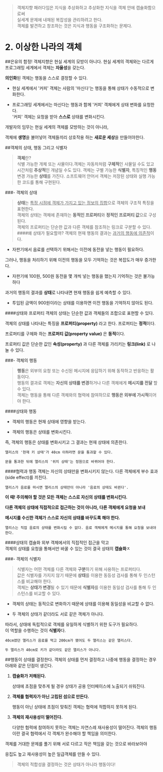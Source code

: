 > 객체지향 패러다임은  지식을 추상화하고  추상화한 지식을 객체 안에 캡슐화함으로써  
> 실세계 문제에 내재된 복잡성을 관리하려고 한다.  
> 객체를 발견하고 창조하는 것은 지식과 행동을 구조화하는 문제다.

2.&nbsp;이상한 나라의 객체
===

##은유의 함정! 객체지향은 현실 세계의 모방이 아니다.
현실 세계의 객체와는 다르게 프로그래밍 세계에서 객체는 **자율성**을 갖는다.  

**의인화**된 객체는 행동을 스스로 결정할 수 있다.

- 현실 세계에서 '커피' 객체는 사람의 '마신다'는 행동을 통해 상태가 수동적으로 변화한다.


- 프로그래밍 세계에서는 마신다는 행동과 함께 '커피' 객체에게 상태 변화를 요청한다.  
'커피' 객체는 요청을 받아 **스스로** 상태를 변화시킨다.
  
개발자의 임무는 현실 세계의 객체를 모방하는 것이 아니라,  

객체에 **생명**을 불어넣어 객체들끼리 상호작용 하는 **새로운 세상**을 만들어야한다.

##객체의 상태, 행동 그리고 식별자

> **객체**란?  
> 식별 가능한 개체 또는 사물이다.객체는 자동차처럼 **구체적**인 사물일 수도 있고 
> 시간처럼 **추상적**인 개념일 수도 있다. 객체는 구별 가능한 **식별자**, 특징적인 **행동** 
> 변경 가능한 **상태**를 가진다. 소프트웨어 안어서 객체는 저장된 상태와 실행 가능한 코드를 
> 통해 구현된다.

###- 객체의 상태
> **상태**는 <u>특정 시점에 객체가 가지고 있는 정보의 집합</u>으로 객체의 구조적 특징을 표현한다.  
> 객체의 상태는 객체에 존재하는 **동적인 프로퍼티**와 **정적인 프로퍼티 값**으로 구성된다.  
> 객체의 프로퍼티는 단순한 값과 다른 객체를 참조하는 링크로 구분할 수 있다.
####왜 상태가 필요할까?
객체의 현재 행동의 결과는 <u>과거의 행동에 의존적</u>이다.
- 자판기에서 음료를 선택하기 위해서는 이전에 동전을 넣는 행동이 필요하다.

그러나, 행동을 처리하기 위해 이전의 행동을 모두 기억하는 것은 복잡도가 매우 증가한다.
- 자판기에 100원, 500원 동전을 몇 개씩 넣는 행동을 했는지 기억하는 것은 불가능하다

과거의 행동의 결과를 **상태**로 나타내면 현재 행동을 쉽게 예측할 수 있다.
- 투입된 금액이 900원이라는 상태를 이용하면 이전 행동을 기억하지 않아도 된다.

####상태와 프로퍼티
객체의 상태는 단순한 값과 객체들의 조합으로 표현할 수 있다.

객체의 상태를 나타내는 특징을 **프로퍼티(property)** 라고 한다. 프로퍼티는 **정적**이다.

프로퍼티를 구체화 하는 **프로퍼티 값(property value)** 은 **동적**이다.

프로퍼티 값은 단순한 값인 **속성(property)** 과 다른 객체를 가리키는 **링크(link)** 로 나눌 수 있다.

###- 객체의 행동
>**행동**은 외부의 요청 또는 수신된 메시지에 응답하기 위해 동작하고 반응하는 활동이다.  
> 행동의 결과로 객체는 **자신의 상태를 변경**하거나 다른 객체에게 **메시지를 전달** 할 수 있다.  
>객체는 행동을 통해 다른 객체와의 협력에 참여하므로 **행동은 외부에 가시적**이어야 한다.

####상태와 행동
- 객체의 행동은 현재 상태에 영향을 받는다.
  

- 객체의 행동은 상태를 변화시킨다.

즉, 객체의 행동은 상태를 변화시키고 그 결과는 현재 상태에 의존한다.

    앨리스의 '현재 키 상태'가 40cm 이하라면 문을 통과할 수 있다.

    문을 통과한 뒤에 앨리스의 '위치 상태'는 정원으로 바뀌어야 한다.
####협력과 행동
객체는 자신의 상태만을 변화시키지 않는다. 다른 객체에게 부수 효과(side effect)를 끼친다.

    앨리스가 음료를 마시면 앨리스의 상태만이 아니라 '음료의 상태도 바뀐다'.


**이 때! 주의해야 할 것은 모든 객체는 스스로 자신의 상태를 변화시킨다.**  

**다른 객체의 상태에 직접적으로 접근하는 것이 아니라, 다른 객체에게 요청을 보내**

**메시지를 수신한 객체가 스스로 자신의 상태를 바꾸도록 해야 한다.**

    앨리스는 직접 음료의 상태를 변화시킬 수 없다. 음료 객체에게 메시지를 통해 요청을 보내야 한다.

####상태의 캡슐화
외부 객체에서의 직접적인 접근을 막고  
객체의 상태를 요청을 통해서만 바꿀 수 있는 것이 결국 상태의 **캡슐화**ㅈ

###- 객체의 식별자
> 식별자는 어떤 객체를 다른 객체와 **구분**하기 위해 사용하는 프로퍼티다.  
> 값은 식별자를 가지지 않기 때문에 **상태**를 이용한 동등성 검사를 통해 두 인스턴스를 비교해야 
> 한다.  
> 객체는 **상태가 변경**될 수 있기 때문에 **식별자**를 이용한 동일성 검사를 통해 두 인스턴스를 
> 비교할 수 있다.

- 객체의 상태는 동적으로 변화하기 때문에 상태를 이용해 동일성을 비교할 수 없다.


- 두 객체의 상태가 같더라도 서로 같은 객체가 아니다.

따라서, 상태에 독립적으로 객체를 유일하게 식별하기 위한 도구가 필요하다.  
이 역할을 수행하는 것이 **식별자**다.

    40cm였던 앨리스가 음료를 먹고 200cm가 됐어도 두 앨리스는 같은 앨리스다.

    두 앨리스가 40cm로 키가 같더라도 같은 앨리스가 아니다.

##행동이 상태를 결정한다.
객체의 상태를 먼저 결정하고 나중에 행동을 결정하는 경우 아래와 같은 단점이 생긴다.
1. **캡슐화가 저해된다.**
   

    상태에 초점을 맞추게 될 경우 상태가 공용 인터페이스에 노출되기 쉬워진다.
2. **객체를 협력자가 아닌 고립된 섬으로 만든다.**


    행동이 아닌 상태에 초점이 맞춰진 객체는 협력에 적합하지 못하게 된다.
3. **객체의 재사용성이 떨어진다.**


    다양한 협력에 참여하지 못하는 객체는 자연스레 재사용성이 떨어진다.
객체의 행동이란 결국 협력에서 각 객체가 완수해야 할 책임을 의미한다.

객체를 거대한 문제를 풀기 위해 서로 다르고 작은 책임을 갖는 것으로 바라보아야

응집도 높고 재사용성이 높은 일급객체를 만들 수 있다.
>객체의 적합성을 결정하는 것은 상태가 아니라 행동이다!